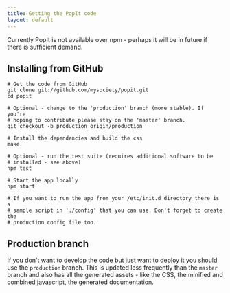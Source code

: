 ```yaml
---
title: Getting the PopIt code
layout: default
---
```


Currently PopIt is not available over npm - perhaps it will be in future if there is sufficient demand.

## Installing from GitHub

    # Get the code from GitHub
    git clone git://github.com/mysociety/popit.git
    cd popit
    
    # Optional - change to the 'production' branch (more stable). If you're 
    # hoping to contribute please stay on the 'master' branch.
    git checkout -b production origin/production
    
    # Install the dependencies and build the css
    make
    
    # Optional - run the test suite (requires additional software to be 
    # installed - see above)
    npm test
    
    # Start the app locally
    npm start
    
    # If you want to run the app from your /etc/init.d directory there is a 
    # sample script in './config' that you can use. Don't forget to create the
    # production config file too.


## Production branch

If you don't want to develop the code but just want to deploy it you should use the `production` branch. This is updated less frequently than the `master` branch and also has all the generated assets - like the CSS, the minified and combined javascript, the generated documentation.

